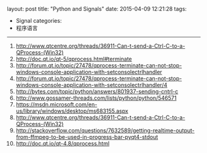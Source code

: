 layout: post
title: "Python and Signals"
date: 2015-04-09 12:21:28
tags:
- Signal
categories:
- 程序语言

---

1. <http://www.qtcentre.org/threads/36911-Can-t-send-a-Ctrl-C-to-a-QProcess-(Win32)>
2. <http://doc.qt.io/qt-5/qprocess.html#terminate>
3. <http://forum.qt.io/topic/27478/qprocess-terminate-can-not-stop-windows-console-application-with-setconsolectrlhandler>
4. <http://forum.qt.io/topic/27478/qprocess-terminate-can-not-stop-windows-console-application-with-setconsolectrlhandler/4>
5. <http://bytes.com/topic/python/answers/801937-sending-cntrl-c>
6. <http://www.gossamer-threads.com/lists/python/python/546571>
7. <https://msdn.microsoft.com/en-us/library/windows/desktop/ms683155.aspx>
8. <http://www.qtcentre.org/threads/36911-Can-t-send-a-Ctrl-C-to-a-QProcess-(Win32)>
9. <http://stackoverflow.com/questions/7632589/getting-realtime-output-from-ffmpeg-to-be-used-in-progress-bar-pyqt4-stdout>
10. <http://doc.qt.io/qt-4.8/qprocess.html>
